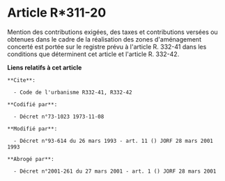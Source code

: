 # Article R*311-20

Mention des contributions exigées, des taxes et contributions versées ou obtenues dans le cadre de la réalisation des zones
d'aménagement concerté est portée sur le registre prévu à l'article R. 332-41 dans les conditions que déterminent cet article
et l'article R. 332-42.

**Liens relatifs à cet article**

	**Cite**:

	  - Code de l'urbanisme R332-41, R332-42

	**Codifié par**:

	  - Décret n°73-1023 1973-11-08

	**Modifié par**:

	  - Décret n°93-614 du 26 mars 1993 - art. 11 () JORF 28 mars 2001 1993

	**Abrogé par**:

	  - Décret n°2001-261 du 27 mars 2001 - art. 1 () JORF 28 mars 2001
